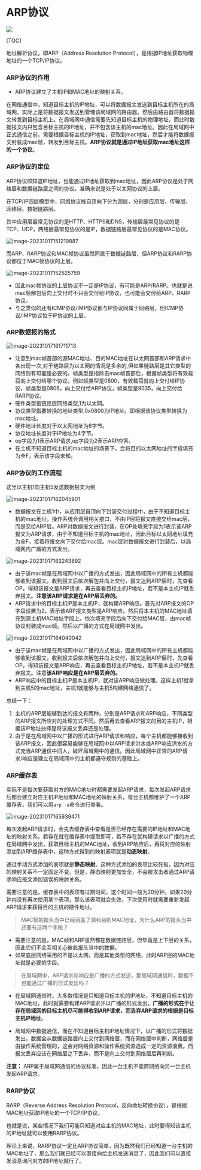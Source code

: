 # ARP协议

![](https://non1.oss-cn-guangzhou.aliyuncs.com/write1/202310171719160.gif)

[TOC]

地址解析协议，即ARP（Address Resolution Protocol），是根据IP地址获取物理地址的一个TCP/IP协议。

### ARP协议的作用

* ARP协议建立了主机IP和MAC地址的映射关系。

在网络通信中，知道目标主机的IP地址，可以将数据报文发送到目标主机所在的局域网，实际上是将数据报文发送到管理该局域网的路由器。然后由路由器将数据报文转发到目标主机上。在局域网中通信需要先知道目标主机的物理地址，而此时数据报文内只包含目标主机的IP地址，并不包含该主机的mac地址。因此在局域网中正式通信之前，需要根据目标主机的IP地址，获取到mac地址，然后才能将数据报文封装成mac帧，转发到目标主机。**ARP协议就是通过IP地址获取mac地址这样的一个协议**。

### ARP协议的定位

ARP协议即知道IP地址，也能通过IP地址获取到mac地址，因此ARP协议是处于网络层和数据链路层之间的协议。准确来说是处于以太网协议的上层。

在TCP/IP四层模型中，网络协议栈自顶向下分为四层，分别是应用层、传输层、网络层、数据链路层。

其中应用层最常见协议的是HTTP、HTTPS和DNS，传输层最常见协议的是TCP、UDP，网络层最常见协议的是IP，数据链路层最常见协议的是MAC协议。

![image-20231017151219887](https://non1.oss-cn-guangzhou.aliyuncs.com/write1/202310171512981.png)

而ARP、RARP协议和MAC帧协议虽然同属于数据链路层，但ARP协议和RARP协议都位于MAC帧协议的上层。

![image-20231017152525759](https://non1.oss-cn-guangzhou.aliyuncs.com/write1/202310171525005.png)

* 因此mac帧协议的上层协议不一定是IP协议，有可能是ARP/RARP。也就是说mac帧解包后向上交付时不只会交付给IP协议，也可能会交付给ARP、RARP协议。
* 与之类似的还有ICMP协议/IMP协议都与IP协议同属于网络层，但ICMP协议/IMP协议位于IP协议的上层。

### ARP数据报的格式

![image-20231017161711713](https://non1.oss-cn-guangzhou.aliyuncs.com/write1/202310171617747.png)

* 注意到mac帧首部的源MAC地址、目的MAC地址在以太网首部和ARP请求中各出现一次,对于链路层为以太网的情况是多余的,但如果链路层是其它类型的网络则有可能是必要的。帧类型是指除去mac帧首部后，根据帧类型将有效载荷向上交付给哪个协议。例如帧类型是0800，有效载荷就向上交付给IP协议，帧类型是0806，向上交付给ARP协议，帧类型是8035，向上交付给RARP协议。
* 硬件类型指链路层网络类型,1为以太网。
* 协议类型指要转换的地址类型,0x0800为IP地址。即根据该协议类型转换为mac地址。
* 硬件地址长度对于以太网地址为6字节。
* 协议地址长度对于IP地址为4字节。
* op字段为1表示ARP请求,op字段为2表示ARP应答。
* 在主机不知道目标主机的mac地址的场景下，会将目的以太网地址的字段填充为全F，表示该字段未知。

### ARP协议的工作流程

这里以主机1向主机5发送数据报文为例

![image-20231017162045901](https://non1.oss-cn-guangzhou.aliyuncs.com/write1/202310171620287.png)

* 数据报文在主机1中，从应用层自顶向下封装交付过程中，由于不知道目标主机的mac地址，操作系统会调用相关接口，不由IP层将报文直接交给mac层，而是交给ARP层。ARP对数据报文进行封装，在OP处填充字段为1表示该ARP报文为ARP请求，由于不知道目标主机的mac地址，因此目标以太网地址填充为全F，接着将报文向下交付给mac层。mac层对数据报文进行封装后，以局域网内广播的方式发出。

![image-20231017163243892](https://non1.oss-cn-guangzhou.aliyuncs.com/write1/202310171632776.png)

* 由于该mac帧是在局域网中以广播的方式发出，因此局域网中的所有主机都能够收到该报文。收到报文后依次解包并向上交付，报文达到ARP层时，先查看OP，得知该报文是ARP请求，再去查看目标主机IP地址，若不是本主机IP就丢弃报文。**注意该ARP请求是在ARP层丢弃的。**
* ARP请求中的目标主机IP是本主机IP，就构建ARP响应。首先对ARP报文的OP字段设置为2，表示该ARP报文类型是ARP响应。然后将本主机的MAC地址填充到源主机MAC地址字段上。依次填充字段后向下交付给MAC层，由mac帧协议封装成mac帧。然后以广播的方式在局域网中发出。

![image-20231017164040042](https://non1.oss-cn-guangzhou.aliyuncs.com/write1/202310171640882.png)

* 由于该mac帧是在局域网中以广播的方式发出，因此局域网中的所有主机都能够收到该报文。收到报文后依次解包并向上交付，报文达到ARP层时，先查看OP，得知该报文是ARP响应，再去查看目标主机IP地址，若不是本主机IP就丢弃报文。注意**该ARP响应是在ARP层丢弃的。**
* ARP响应中的目标主机IP是本主机IP，就对该ARP响应做处理。这样主机1就拿到主机5的mac地址，主机1就能够与主机5构建网络通信了。

总结一下：

1. 主机的ARP层能够到达的报文有两种，分别是ARP请求和ARP响应，不同类型的ARP报文所应对的处理方式不同。然后再去查看ARP报文的目的主机IP，根据该IP地址抉择是将该报文丢弃还是处理。
2. 由于是在局域网中以广播的形式进行ARP请求和响应，每个主机都能够接收到该ARP报文，因此很容易能够在局域网中以ARP请求洪水或ARP响应洪水的方式充当ARP通信中间人，破坏局域网中的通信。因此局域网中正常的ARP请求/响应是建立在局域网中的主机都遵守规则的基础上。

### ARP缓存表

实际不是每次要获取对方的MAC地址时都需要发起ARP请求，每次发起ARP请求后都会建立对应主机IP地址和MAC地址的映射关系，每台主机都维护了一个ARP缓存表，我们可以用`arp -a`命令进行查看。

![image-20231017165939471](https://non1.oss-cn-guangzhou.aliyuncs.com/write1/202310171659340.png)

每次发起ARP请求时，会先去缓存表中查看是否已经存在需要的IP地址和MAC地址的映射关系，若存在就在缓存表中提取即可，若不存在就构建请求以广播的方式在局域网中发出，获取目标主机的MAC地址，收到ARP响应后，再将对应的映射添加到ARP缓存表中，这种方式得到的映射表项就是**动态映射**。

通过手动方式添加的表项就是**静态映射**。这种方式添加的表项比较死板，因为对应的映射关系不一定固定不变。但是，静态映射更加安全，不会被攻击者通过ARP请求响应报文添加错误的映射关系。

需要注意的是，缓存表中的表项有过期时间，这个时间一般为20分钟，如果20分钟内没有再次使用某个表项，那么该表项就会失效，下次使用时就需要重新发起ARP请求来获得目的主机的硬件地址。

> MAC帧的报头当中已经涵盖了源和目的MAC地址，为什么ARP的报头当中还要有这两个字段？

* 需要注意的是，MAC帧和ARP虽然都在数据链路层，但毕竟是上下层的关系，因此它们不会互相关心彼此报头当中的数据。
* 如果底层网络采用的不是以太网，而是其他类型的网络，此时ARP层的MAC地址就是必要的字段。

> 在局域网中，ARP请求和响应是广播的方式发送，那局域网通信时，数据不也能通过广播的形式发出吗？

* 在局域网通信时，大多数情况是只知道目标主机的IP地址，不知道目标主机的MAC地址，此时就需要构建ARP请求并以广播的形式发出，**广播的形式在于让存在局域网的目标主机尽可能得收到ARP请求，而丢弃ARP请求的根据是目标主机IP地址**。

* 局域网中数据通信，而在不知道目标主机IP地址情况下，以广播的形式将数据发出，数据会从数据链路层向上交付到网络层，而在网络层中判断，网络层是由操作系统管理的，这会对网络资源和操作系统资源造成一定的资源浪费。而报文丢弃应该在网络层之下丢弃，而不是向上交付到网络层后再判断。

**注意：** ARP属于局域网通信的协议标准，因此一台主机不能跨网络向另一台主机发起ARP请求。

### RARP协议

RARP（Reverse Address Resolution Protocol，反向地址转换协议），是根据MAC地址获取IP地址的一个TCP/IP协议。

也就是说，某些情况下我们可能只知道对应主机的MAC地址，此时要得知该主机的IP地址就可以使用RARP协议。

理论上来说，RARP协议一定比ARP协议简单，因为既然我们已经知道一台主机的MAC地址了，那么我们就已经可以直接向给主机发送消息了，因此我们可以直接发消息询问对方的IP地址就行了。